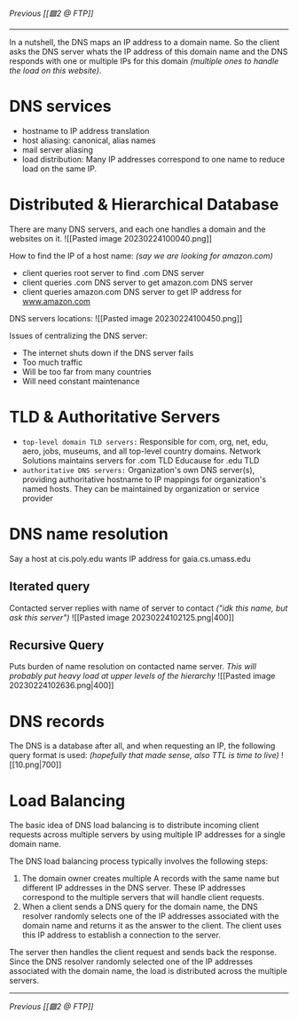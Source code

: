 _Previous [[🟩2 @ FTP]]_

---

In a nutshell, the DNS maps an IP address to a domain name. So the client asks the DNS server whats the IP address of this domain name and the DNS responds with one or multiple IPs for this domain _(multiple ones to handle the load on this website)_.

# DNS services
- hostname to IP address translation
- host aliasing: canonical, alias names
- mail server aliasing
- load distribution: Many IP addresses correspond to one name to reduce load on the same IP.

# Distributed & Hierarchical Database
There are many DNS servers, and each one handles a domain and the websites on it.
![[Pasted image 20230224100040.png]]

How to find the IP of a host name: _(say we are looking for amazon.com)_
- client queries root server to find .com DNS server 
- client queries .com DNS server to get amazon.com DNS server
- client queries amazon.com DNS server to get IP address for www.amazon.com 

DNS servers locations:
![[Pasted image 20230224100450.png]]

Issues of centralizing the DNS server:
- The internet shuts down if the DNS server fails
- Too much traffic
- Will be too far from many countries
- Will need constant maintenance

# TLD &  Authoritative Servers
- `top-level domain TLD servers:` 
  Responsible for com, org, net, edu, aero, jobs, museums, and all top-level country domains.
  Network Solutions maintains servers for .com TLD 
  Educause for .edu TLD 
- `authoritative DNS servers:`
  Organization's own DNS server(s), providing authoritative hostname to IP mappings for organization's named hosts. They can be maintained by organization or service provider 

# DNS name resolution
Say a host at cis.poly.edu wants IP address for gaia.cs.umass.edu
## Iterated query
Contacted server replies with name of server to contact _("idk this name, but ask this server")_
![[Pasted image 20230224102125.png|400]]

## Recursive Query
Puts burden of name resolution on contacted name server. _This will probably put heavy load at upper levels of the hierarchy_
![[Pasted image 20230224102636.png|400]]

# DNS records
The DNS is a database after all, and when requesting an IP, the following query format is used: _(hopefully that made sense, also TTL is time to live)_ 
![[10.png|700]]

# Load Balancing
The basic idea of DNS load balancing is to distribute incoming client requests across multiple servers by using multiple IP addresses for a single domain name.

The DNS load balancing process typically involves the following steps:

1.  The domain owner creates multiple A records with the same name but different IP addresses in the DNS server. These IP addresses correspond to the multiple servers that will handle client requests.
2.  When a client sends a DNS query for the domain name, the DNS resolver randomly selects one of the IP addresses associated with the domain name and returns it as the answer to the client. The client uses this IP address to establish a connection to the server.
   
The server then handles the client request and sends back the response. Since the DNS resolver randomly selected one of the IP addresses associated with the domain name, the load is distributed across the multiple servers.

---
_Previous [[🟩2 @ FTP]]_
